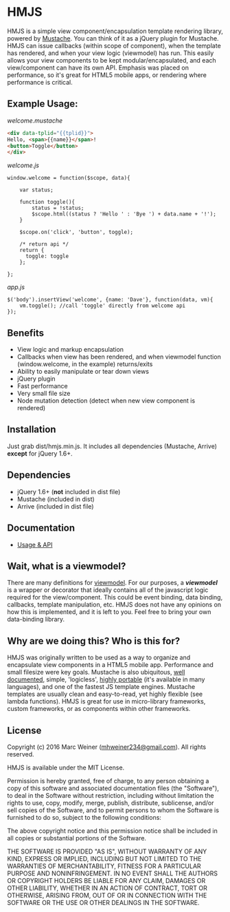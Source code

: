 # HMJS
HMJS is a simple view component/encapsulation template rendering library, powered by [Mustache](https://github.com/janl/mustache.js). 
You can think of it as a jQuery plugin for Mustache. HMJS can issue callbacks (within scope of component), 
when the template has rendered, and when your view logic (viewmodel) has run. This easily allows your view components to be kept
modular/encapsulated, and each view/component can have its own API. Emphasis was placed on performance, so it's great for
HTML5 mobile apps, or rendering where performance is critical.

## Example Usage:

_welcome.mustache_
```HTML
<div data-tplid="{{tplid}}">
Hello, <span>{{name}}</span>!
<button>Toggle</button>
</div>
```
_welcome.js_
```JS
window.welcome = function($scope, data){

    var status;
    
    function toggle(){
        status = !status;
        $scope.html((status ? 'Hello ' : 'Bye ') + data.name + '!');
    }
    
    $scope.on('click', 'button', toggle);
    
    /* return api */
    return {
      toggle: toggle
    };
   
};
```
_app.js_
```JS
$('body').insertView('welcome', {name: 'Dave'}, function(data, vm){
    vm.toggle(); //call 'toggle' directly from welcome api
});
```

## Benefits

- View logic and markup encapsulation
- Callbacks when view has been rendered, and when viewmodel function (window.welcome, in the example) returns/exits
- Ability to easily manipulate or tear down views
- jQuery plugin
- Fast performance
- Very small file size
- Node mutation detection (detect when new view component is rendered)

## Installation

Just grab dist/hmjs.min.js. It includes all dependencies (Mustache, Arrive) **except** for jQuery 1.6+.

## Dependencies

- jQuery 1.6+ (**not** included in dist file)
- Mustache (included in dist)
- Arrive (included in dist file)

## Documentation

- [Usage & API](api.md)

## Wait, what is a viewmodel?

There are many definitions for [viewmodel](https://www.infoq.com/articles/View-Model-Definition). For our purposes,
a **_viewmodel_** is a wrapper or decorator that ideally contains all of the javascript logic required for the view/component.
This could be event binding, data binding, callbacks, template manipulation, etc. HMJS does not have any opinions
on how this is implemented, and it is left to you. Feel free to bring your own data-binding library.

## Why are we doing this? Who is this for?

HMJS was originally written to be used as a way to organize and encapsulate view components in a HTML5 mobile app.
Performance and small filesize were key goals. Mustache is also ubiquitous, [well documented](https://mustache.github.io/mustache.5.html), simple, 'logicless', 
[highly portable](https://mustache.github.io/) (it's available in many languages), and one of the fastest JS template engines.
Mustache templates are usually clean and easy-to-read, yet highly flexible (see lambda functions). HMJS is great for 
use in micro-library frameworks, custom frameworks, or as components within other frameworks.

## License

Copyright (c) 2016 Marc Weiner (mhweiner234@gmail.com). All rights reserved.

HMJS is available under the MIT License.

Permission is hereby granted, free of charge, to any person obtaining a copy of this software and associated documentation files (the "Software"), to deal in the Software without restriction, including without limitation the rights to use, copy, modify, merge, publish, distribute, sublicense, and/or sell copies of the Software, and to permit persons to whom the Software is furnished to do so, subject to the following conditions:

The above copyright notice and this permission notice shall be included in all copies or substantial portions of the Software.

THE SOFTWARE IS PROVIDED "AS IS", WITHOUT WARRANTY OF ANY KIND, EXPRESS OR IMPLIED, INCLUDING BUT NOT LIMITED TO THE WARRANTIES OF MERCHANTABILITY, FITNESS FOR A PARTICULAR PURPOSE AND NONINFRINGEMENT. IN NO EVENT SHALL THE AUTHORS OR COPYRIGHT HOLDERS BE LIABLE FOR ANY CLAIM, DAMAGES OR OTHER LIABILITY, WHETHER IN AN ACTION OF CONTRACT, TORT OR OTHERWISE, ARISING FROM, OUT OF OR IN CONNECTION WITH THE SOFTWARE OR THE USE OR OTHER DEALINGS IN THE SOFTWARE.